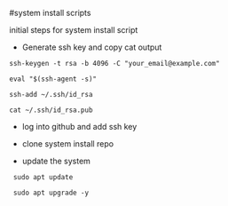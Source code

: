 #system install scripts

initial steps for system install script

* Generate ssh key and copy cat output
```
ssh-keygen -t rsa -b 4096 -C "your_email@example.com"

eval "$(ssh-agent -s)"

ssh-add ~/.ssh/id_rsa

cat ~/.ssh/id_rsa.pub
```

* log into github and add ssh key

* clone system install repo

* update the system
```
 sudo apt update

 sudo apt upgrade -y
```
